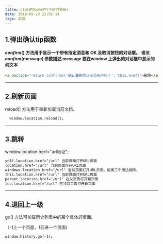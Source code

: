 ```yaml
---
title: html的Dom操作(不定时更新)
date: 2018-09-20 22:02:14
tags: 前端
---
```

## 1.弹出确认tip函数

#### *confirm*() 方法用于显示一个带有指定消息和 OK 及取消按钮的对话框。 语法 *confirm*(message) 参数描述 message 要在window 上弹出的对话框中显示的纯文本

```html
<a onclick="return confirmx('确认要删除该专员用户吗？', this.href)">删除</a>
```
<!--more-->
-----

## 2.刷新页面 

reload() 方法用于重新加载当前文档。

```html
  window.location.reload();
```

---

## 3.跳转

window.location.herf="url地址";

```html
self.location.href="/url" 当前页面打开URL页面
location.href="/url" 当前页面打开URL页面
windows.location.href="/url" 当前页面打开URL页面，前面三个用法相同。
this.location.href="/url" 当前页面打开URL页面
parent.location.href="/url" 在父页面打开新页面
top.location.href="/url" 在顶层页面打开新页面
```

-----

## 4.退回上一级

go() 方法可加载历史列表中的某个具体的页面。

（-1上一个页面，1前进一个页面)

```
window.history.go(-1);
```

